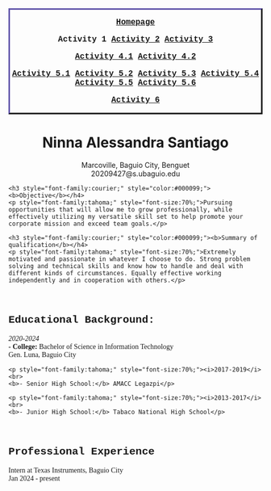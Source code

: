 <!DOCTYPE html>
<html>
<head>
	<title>Ninna Alessandra Santiago Resume</title>
	<meta name="author" content="Ninna Alessandra Santiago">
	<meta name="description" content="resume">
	<meta name="keywords" content="HTML">
	<style>
		.myDiv {
		  border: 3px outset rgb(48, 42, 85); 
		  text-align: center;
		}
		</style>
</head>
<body>
	<div class="myDiv" style="font-family: 'Courier New'; font-size: 12pt; text-align: center;"><b>
        <p>
            <a href="Index.html" target="_blank">Homepage</a>
		</p>
		<p>
            Activity 1
            <a href="Index2.html" target="_blank">Activity 2</a>
            <a href="Index3.html" target="_blank">Activity 3</a>
        </p>
        <p>
            <a href="Index4.html" target="_blank">Activity 4.1</a>
            <a href="Index5.html" target="_blank">Activity 4.2</a>
        </p>
        <p>
            <a href="Index6.html" target="_blank">Activity 5.1</a>
            <a href="Index7.html" target="_blank">Activity 5.2</a>
            <a href="Index8.html" target="_blank">Activity 5.3</a>
            <a href="Index9.html" target="_blank">Activity 5.4</a>
            <a href="Index10.html" target="_blank">Activity 5.5</a>
            <a href="Index11.html" target="_blank">Activity 5.6</a>
        </p>
        <p>
            <a href="Index12.html" target="_blank">Activity 6</a>
        </p>
        </b>
        </div>
	<h1 style="text-align:center;" style="font-family:courier;" style="color:#ff0000;"><b>Ninna Alessandra Santiago</b></h1>
	<p style="text-align:center;" style="font-family:tahoma;" style="font-size:70%;">Marcoville, Baguio City, Benguet<br>
	20209427@s.ubaguio.edu</p>

	<h3 style="font-family:courier;" style="color:#000099;"><b>Objective</b></h4>
	<p style="font-family:tahoma;" style="font-size:70%;">Pursuing opportunities that will allow me to grow professionally, while effectively utilizing my versatile skill set to help promote your corporate mission and exceed team goals.</p>

	<h3 style="font-family:courier;" style="color:#000099;"><b>Summary of qualification</b></h4>
	<p style="font-family:tahoma;" style="font-size:70%;">Extremely motivated and passionate in whatever I choose to do. Strong problem solving and technical skills and know how to handle and deal with different kinds of circumstances. Equally effective working independently and in cooperation with others.</p>
<br>
	<h2 style="font-family:courier;" style="color:#000099;"><b>Educational Background:</b></h2>
	<p style="font-family:tahoma;" style="font-size:70%;">
	<i>2020-2024</i><br>
	<b>- College:</b> Bachelor of Science in Information Technology<br>
Gen. Luna, Baguio City</p>

	<p style="font-family:tahoma;" style="font-size:70%;"><i>2017-2019</i><br>
	<b>- Senior High School:</b> AMACC Legazpi</p>
	
	<p style="font-family:tahoma;" style="font-size:70%;"><i>2013-2017</i><br>
	<b>- Junior High School:</b> Tabaco National High School</p>
<br>
	<h2 style="font-family:courier;" style="color:#000099;"><b>Professional Experience</b></h2>
	<p style="font-family:tahoma;" style="font-size:70%;">Intern at Texas Instruments, Baguio City<br>
	Jan 2024 - present</h2>
</body>
</html>
